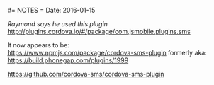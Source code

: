 #= NOTES =
Date: 2016-01-15

*Raymond says he used this plugin*<br>
http://plugins.cordova.io/#/package/com.jsmobile.plugins.sms

It now appears to be:<br>
https://www.npmjs.com/package/cordova-sms-plugin
formerly aka:<br>
https://build.phonegap.com/plugins/1999

https://github.com/cordova-sms/cordova-sms-plugin
